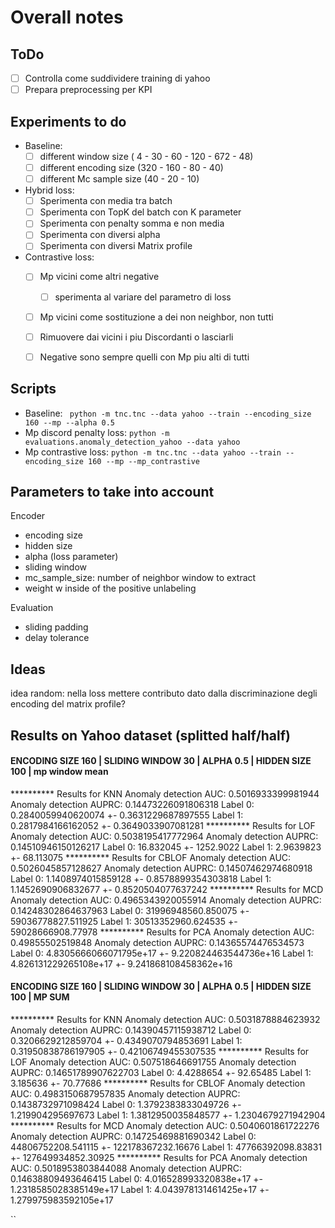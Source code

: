 # Overall notes

## ToDo
- [ ] Controlla come suddividere training di yahoo
- [ ] Prepara preprocessing per KPI

## Experiments to do 
- Baseline:
    - [ ] different window size ( 4 - 30 - 60 - 120 - 672 - 48)
    - [ ] different encoding size (320 - 160 - 80 - 40)
    - [ ] different Mc sample size (40 - 20 - 10)
    
- Hybrid loss: 
    - [ ] Sperimenta con media tra batch
    - [ ] Sperimenta con TopK del batch con K parameter
    - [ ] Sperimenta con penalty somma e non media
    - [ ] Sperimenta con diversi alpha
    - [ ] Sperimenta con diversi Matrix profile
- Contrastive loss: 
    - [ ] Mp vicini come altri negative
        -[ ] sperimenta al variare del parametro di loss
    - [ ] Mp vicini come sostituzione a dei non neighbor, non tutti
    - [ ] Rimuovere dai vicini i piu Discordanti o lasciarli
    - [ ] Negative sono sempre quelli con Mp piu alti di tutti


## Scripts
 
- Baseline: ` python -m tnc.tnc --data yahoo --train --encoding_size 160 --mp --alpha 0.5`
- Mp discord penalty loss: ` python -m evaluations.anomaly_detection_yahoo --data yahoo `
- Mp contrastive loss: ` python -m tnc.tnc --data yahoo --train --encoding_size 160 --mp --mp_contrastive `

## Parameters to take into account

Encoder
- encoding size
- hidden size
- alpha (loss parameter)
- sliding window
- mc_sample_size: number of neighbor window to extract
- weight w inside of the positive unlabeling

Evaluation
- sliding padding
- delay tolerance

## Ideas
idea random: nella loss mettere contributo dato dalla discriminazione degli encoding del matrix profile? 


## Results on Yahoo dataset (splitted half/half) 

####  ENCODING SIZE 160 | SLIDING WINDOW 30 | ALPHA 0.5 | HIDDEN SIZE 100 | mp window mean

********** Results for  KNN
Anomaly detection AUC:  0.5016933399981944
Anomaly detection AUPRC:  0.14473226091806318
Label 0:  0.2840059940620074 +- 0.3631229687897555
Label 1:  0.2817984166162052 +- 0.3649033907081281
********** Results for  LOF
Anomaly detection AUC:  0.5038195417772964
Anomaly detection AUPRC:  0.14510946150126217
Label 0:  16.832045 +- 1252.9022
Label 1:  2.9639823 +- 68.113075
********** Results for  CBLOF
Anomaly detection AUC:  0.5026045857128627
Anomaly detection AUPRC:  0.14507462974680918
Label 0:  1.1408974015859128 +- 0.8578899354303818
Label 1:  1.1452690906832677 +- 0.8520504077637242
********** Results for  MCD
Anomaly detection AUC:  0.4965343920055914
Anomaly detection AUPRC:  0.14248302864637963
Label 0:  31996948560.850075 +- 59036778827.511925
Label 1:  30513352960.624535 +- 59028666908.77978
********** Results for  PCA
Anomaly detection AUC:  0.49855502519848
Anomaly detection AUPRC:  0.14365574476534573
Label 0:  4.8305666066071795e+17 +- 9.220824463544736e+16
Label 1:  4.826131229265108e+17 +- 9.241868108458362e+16

####  ENCODING SIZE 160 | SLIDING WINDOW 30 | ALPHA 0.5 | HIDDEN SIZE 100 | MP SUM


********** Results for  KNN
Anomaly detection AUC:  0.5031878884623932
Anomaly detection AUPRC:  0.14390457115938712
Label 0:  0.3206629212859704 +- 0.4349070794853691
Label 1:  0.31950838786197905 +- 0.42106749455307535
********** Results for  LOF
Anomaly detection AUC:  0.507518646691755
Anomaly detection AUPRC:  0.14651789907622703
Label 0:  4.4288654 +- 92.65485
Label 1:  3.185636 +- 70.77686
********** Results for  CBLOF
Anomaly detection AUC:  0.4983150687957835
Anomaly detection AUPRC:  0.1438732971098424
Label 0:  1.3792383833049726 +- 1.219904295697673
Label 1:  1.3812950035848577 +- 1.2304679271942904
********** Results for  MCD
Anomaly detection AUC:  0.5040601861722276
Anomaly detection AUPRC:  0.14725469881690342
Label 0:  44806752208.541115 +- 122178367232.16676
Label 1:  47766392098.83831 +- 127649934852.30925
********** Results for  PCA
Anomaly detection AUC:  0.5018953803844088
Anomaly detection AUPRC:  0.14638809493646415
Label 0:  4.016528993320838e+17 +- 1.2318585028385149e+17
Label 1:  4.043978131461425e+17 +- 1.279975983592105e+17


``